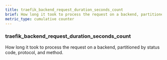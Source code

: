 ```yaml
---
title: traefik_backend_request_duration_seconds_count
brief: How long it took to process the request on a backend, partitioned by status code, protocol, and method.
metric_type: cumulative counter
---
```

### traefik_backend_request_duration_seconds_count

How long it took to process the request on a backend, partitioned by status code, protocol, and method.